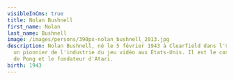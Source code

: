 ```yaml
---
visibleInCms: true
title: Nolan Bushnell
first_name: Nolan
last_name: Bushnell
image: /images/persons/390px-nolan_bushnell_2013.jpg
description: Nolan Bushnell, né le 5 février 1943 à Clearfield dans l'Utah, est
  un pionnier de l'industrie du jeu vidéo aux États-Unis. Il est le concepteur
  de Pong et le fondateur d'Atari.
birth: 1943
---
```

